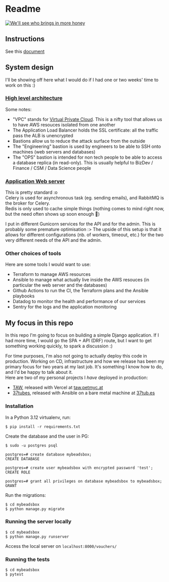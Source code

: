 # Readme

[![We'll see who brings in more honey](https://i.imgur.com/wMkCR56.jpeg "How hard can it be...zzz?")](https://www.youtube.com/watch?v=5J2kc4oZTVU)

## Instructions

See this [document](https://docs.google.com/document/d/1-S2WosY3p9mXEp-HihGk2FQkTUGbbej8hQm16LtJirQ/edit)

## System design

I'll be showing off here what I would do if I had one or two weeks' time to work on this :)

### [High level architecture](https://excalidraw.com/#json=UsHdLiYZ3lH4KWX6hMJbd,Jn3s-jOezOMJCpaNkpFQkw)

Some notes:
- "VPC" stands for [Virtual Private Cloud](https://docs.aws.amazon.com/vpc/latest/userguide/what-is-amazon-vpc.html). This is a nifty tool that allows us to have AWS resouces isolated from one another
- The Application Load Balancer holds the SSL certificate: all the traffic pass the ALB is unencrypted
- Bastions allow us to reduce the attack surface from the outside
- The "Engineering" bastion is used by engineers to be able to SSH onto machines (web servers and databases)
- The "OPS" bastion is intended for non tech people to be able to access a database replica (in read-only). This is usually helpful to BizDev / Finance / CSM / Data Science people

### [Application Web server](https://excalidraw.com/#json=D9wcDllXdytkF_JQKfmMN,Cz9kCbw5z46fjWA5d0qZUQ)

This is pretty standard :o  
Celery is used for asynchronous task (eg. sending emails), and RabbitMQ is the broker for Celery.  
Redis is only used to cache simple things (nothing comes to mind right now, but the need often shows up soon enough 🤔)

I put in different Gunicorn services for the API and for the admin. This is probably some premature optimisation :> The upside of this setup is that it allows for different configurations (nb. of workers, timeout, etc.) for the two very different needs of the API and the admin.

### Other choices of tools

Here are some tools I would want to use:
- Terraform to manage AWS resources
- Ansible to manage what actually live inside the AWS resouces (in particular the web server and the databases)
- Github Actions to run the CI, the Terraform plans and the Ansible playbooks
- Datadog to monitor the health and performance of our services
- Sentry for the logs and the application monitoring

## My focus in this repo

In this repo I'm going to focus on building a simple Django application. If I had more time, I would go the SPA + API (DRF) route, but I want to get something working quickly, to spark a discussion :)  

For time purposes, I'm also not going to actually deploy this code in production. Working on CD, infrastructure and how we release has been my primary focus for two years at my last job. It's something I know how to do, and I'd be happy to talk about it.  
Here are two of my personal projects I *have* deployed in production:
- [TAW](https://github.com/pmourlanne/taw/), released with Vercel at [taw.petmyc.at](https://taw.petmyc.at/)
- [37tubes](https://gitlab.com/pmourlanne/37tubes), released with Ansible on a bare metal machine at [37tub.es](http://37tub.es/)

### Installation

In a Python 3.12 virtualenv, run:
```shell
$ pip install -r requirements.txt
```

Create the database and the user in PG:
```shell
$ sudo -u postgres psql

postgres=# create database mybeadsbox;
CREATE DATABASE

postgres=# create user mybeadsbox with encrypted password 'test';
CREATE ROLE

postgres=# grant all privileges on database mybeadsbox to mybeadsbox;
GRANT
```

Run the migrations:
```shell
$ cd mybeadsbox
$ python manage.py migrate
```

### Running the server locally

```shell
$ cd mybeadsbox
$ python manage.py runserver
```

Access the local server on `localhost:8000/vouchers/`

### Running the tests

```shell
$ cd mybeadsbox
$ pytest
```
